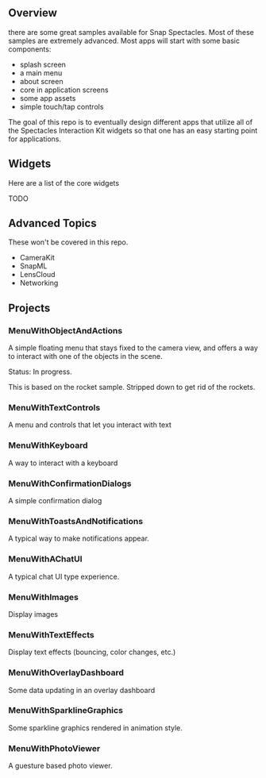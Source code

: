 ## Overview

there are some great samples available for Snap Spectacles.  Most of these samples are extremely advanced.  Most apps will start with some basic components:

- splash screen
- a main menu
- about screen
- core in application screens
- some app assets
- simple touch/tap controls

The goal of this repo is to eventually design different apps that utilize all of the Spectacles Interaction Kit widgets so that one has an easy starting point for applications.

## Widgets

Here are a list of the core widgets

TODO

## Advanced Topics

These won't be covered in this repo.

- CameraKit
- SnapML
- LensCloud
- Networking

## Projects

### MenuWithObjectAndActions

A simple floating menu that stays fixed to the camera view, and offers a way to interact with one of the objects in the scene.

Status: In progress.

This is based on the rocket sample.  Stripped down to get rid of the rockets.

### MenuWithTextControls

A menu and controls that let you interact with text

### MenuWithKeyboard

A way to interact with a keyboard

### MenuWithConfirmationDialogs

A simple confirmation dialog

### MenuWithToastsAndNotifications

A typical way to make notifications appear.

### MenuWithAChatUI

A typical chat UI type experience.

### MenuWithImages

Display images

### MenuWithTextEffects

Display text effects (bouncing, color changes, etc.)

### MenuWithOverlayDashboard

Some data updating in an overlay dashboard

### MenuWithSparklineGraphics

Some sparkline graphics rendered in animation style.

### MenuWithPhotoViewer

A guesture based photo viewer.
